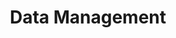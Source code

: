 ---
layout: technology
title: Data Management
permalink: /technologies/data-management
description: "AxOps Data Management: Secure, Agile, and Efficient Data Solutions"
og_image_url: /assets/img/photos/opengraph/axops-technologies-og-image-v1.jpg
---